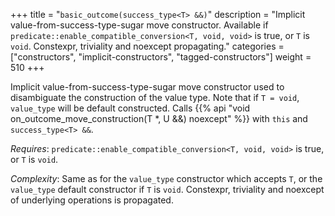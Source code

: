 +++
title = "`basic_outcome(success_type<T> &&)`"
description = "Implicit value-from-success-type-sugar move constructor. Available if `predicate::enable_compatible_conversion<T, void, void>` is true, or `T` is `void`. Constexpr, triviality and noexcept propagating."
categories = ["constructors", "implicit-constructors", "tagged-constructors"]
weight = 510
+++

Implicit value-from-success-type-sugar move constructor used to disambiguate the construction of the value type.
Note that if `T = void`, `value_type` will be default constructed.  Calls {{% api "void on_outcome_move_construction(T *, U &&) noexcept" %}} with `this` and `success_type<T> &&`.

*Requires*: `predicate::enable_compatible_conversion<T, void, void>` is true, or `T` is `void`.

*Complexity*: Same as for the `value_type` constructor which accepts `T`, or the `value_type` default constructor if `T` is `void`. Constexpr, triviality and noexcept of underlying operations is propagated.
